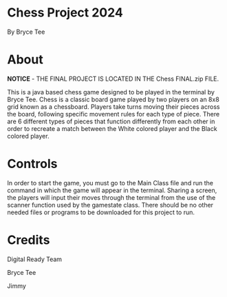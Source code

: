 # Chess Project 2024
By Bryce Tee

# About

**NOTICE** - THE FINAL PROJECT IS LOCATED IN THE Chess FINAL.zip FILE.

This is a java based chess game designed to be played in the terminal by Bryce Tee. Chess is a classic board game played by two players on an 8x8 grid known as a chessboard. Players take turns moving their pieces across the board, following specific movement rules for each type of piece.  There are 6 different types of pieces that function differently from each other in order to recreate a match between the White colored player and the Black colored player. 

# Controls
In order to start the game, you must go to the Main Class file and run the command in which the game will appear in the terminal. Sharing a screen, the players will input their moves through the terminal from the use of the scanner function used by the gamestate class. There should be no other needed files or programs to be downloaded for this project to run. 

# Credits

Digital Ready Team

Bryce Tee

Jimmy
